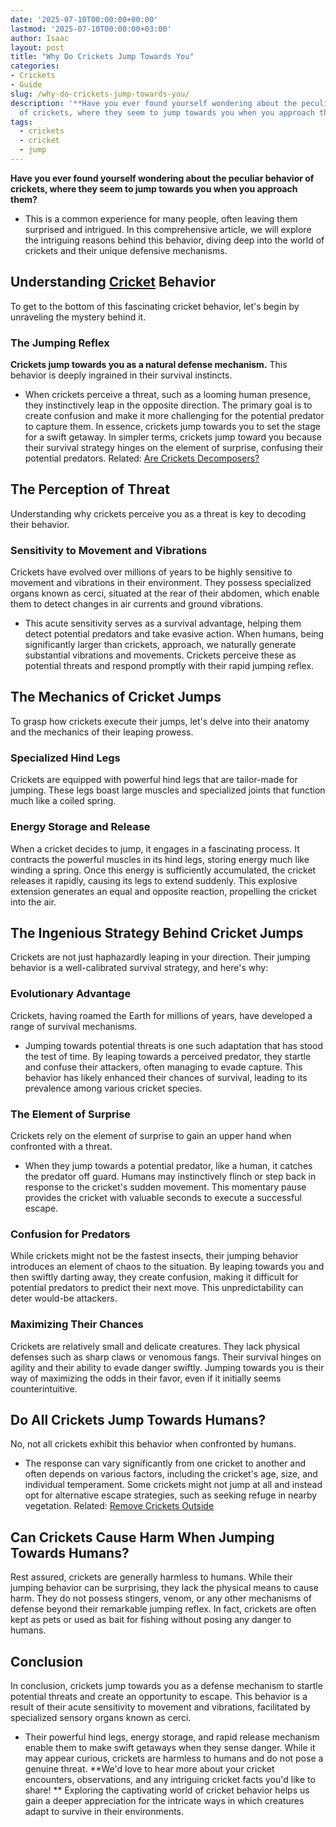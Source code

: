 ```yaml
---
date: '2025-07-10T00:00:00+00:00'
lastmod: '2025-07-10T00:00:00+03:00'
author: Isaac
layout: post
title: "Why Do Crickets Jump Towards You"
categories:
- Crickets
- Guide
slug: /why-do-crickets-jump-towards-you/
description: '**Have you ever found yourself wondering about the peculiar behavior
  of crickets, where they seem to jump towards you when you approach them?**'
tags: 
  - crickets
  - cricket
  - jump
---
```

**Have you ever found yourself wondering about the peculiar behavior of crickets, where they seem to jump towards you when you approach them?**
- This is a common experience for many people, often leaving them surprised and intrigued.
In this comprehensive article, we will explore the intriguing reasons behind this behavior, diving deep into the world of crickets and their unique defensive mechanisms.
## Understanding [Cricket](/posts/are-crickets-good-or-bad/) Behavior
To get to the bottom of this fascinating cricket behavior, let's begin by unraveling the mystery behind it.
### The Jumping Reflex
**Crickets jump towards you as a natural defense mechanism.**
This behavior is deeply ingrained in their survival instincts.
- When crickets perceive a threat, such as a looming human presence, they instinctively leap in the opposite direction.
The primary goal is to create confusion and make it more challenging for the potential predator to capture them. In essence, crickets jump towards you to set the stage for a swift getaway.
In simpler terms, crickets jump toward you because their survival strategy hinges on the element of surprise, confusing their potential predators.
Related:
[Are Crickets Decomposers?](https://pestpolicy.com/are-crickets-decomposers/)
## The Perception of Threat
Understanding why crickets perceive you as a threat is key to decoding their behavior.
### Sensitivity to Movement and Vibrations
Crickets have evolved over millions of years to be highly sensitive to movement and vibrations in their environment. They possess specialized organs known as cerci, situated at the rear of their abdomen, which enable them to detect changes in air currents and ground vibrations.
- This acute sensitivity serves as a survival advantage, helping them detect potential predators and take evasive action.
When humans, being significantly larger than crickets, approach, we naturally generate substantial vibrations and movements. Crickets perceive these as potential threats and respond promptly with their rapid jumping reflex.
## The Mechanics of Cricket Jumps
To grasp how crickets execute their jumps, let's delve into their anatomy and the mechanics of their leaping prowess.
### Specialized Hind Legs
Crickets are equipped with powerful hind legs that are tailor-made for jumping. These legs boast large muscles and specialized joints that function much like a coiled spring.
### Energy Storage and Release
When a cricket decides to jump, it engages in a fascinating process. It contracts the powerful muscles in its hind legs, storing energy much like winding a spring.
Once this energy is sufficiently accumulated, the cricket releases it rapidly, causing its legs to extend suddenly. This explosive extension generates an equal and opposite reaction, propelling the cricket into the air.
## The Ingenious Strategy Behind Cricket Jumps
Crickets are not just haphazardly leaping in your direction. Their jumping behavior is a well-calibrated survival strategy, and here's why:
### Evolutionary Advantage
Crickets, having roamed the Earth for millions of years, have developed a range of survival mechanisms.
- Jumping towards potential threats is one such adaptation that has stood the test of time.
By leaping towards a perceived predator, they startle and confuse their attackers, often managing to evade capture. This behavior has likely enhanced their chances of survival, leading to its prevalence among various cricket species.
### The Element of Surprise
Crickets rely on the element of surprise to gain an upper hand when confronted with a threat.
- When they jump towards a potential predator, like a human, it catches the predator off guard.
Humans may instinctively flinch or step back in response to the cricket's sudden movement. This momentary pause provides the cricket with valuable seconds to execute a successful escape.
### Confusion for Predators
While crickets might not be the fastest insects, their jumping behavior introduces an element of chaos to the situation.
By leaping towards you and then swiftly darting away, they create confusion, making it difficult for potential predators to predict their next move. This unpredictability can deter would-be attackers.
### Maximizing Their Chances
Crickets are relatively small and delicate creatures. They lack physical defenses such as sharp claws or venomous fangs.
Their survival hinges on agility and their ability to evade danger swiftly. Jumping towards you is their way of maximizing the odds in their favor, even if it initially seems counterintuitive.
## Do All Crickets Jump Towards Humans?
No, not all crickets exhibit this behavior when confronted by humans.
- The response can vary significantly from one cricket to another and often depends on various factors, including the cricket's age, size, and individual temperament.
Some crickets might not jump at all and instead opt for alternative escape strategies, such as seeking refuge in nearby vegetation.
Related:
[Remove Crickets Outside](https://pestpolicy.com/how-to-get-rid-of-crickets-outside/)
## Can Crickets Cause Harm When Jumping Towards Humans?
Rest assured, crickets are generally harmless to humans. While their jumping behavior can be surprising, they lack the physical means to cause harm.
They do not possess stingers, venom, or any other mechanisms of defense beyond their remarkable jumping reflex. In fact, crickets are often kept as pets or used as bait for fishing without posing any danger to humans.
## Conclusion
In conclusion, crickets jump towards you as a defense mechanism to startle potential threats and create an opportunity to escape. This behavior is a result of their acute sensitivity to movement and vibrations, facilitated by specialized sensory organs known as cerci.
- Their powerful hind legs, energy storage, and rapid release mechanism enable them to make swift getaways when they sense danger. While it may appear curious, crickets are harmless to humans and do not pose a genuine threat.
**We'd love to hear more about your cricket encounters, observations, and any intriguing cricket facts you'd like to share! **
Exploring the captivating world of cricket behavior helps us gain a deeper appreciation for the intricate ways in which creatures adapt to survive in their environments.
